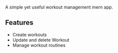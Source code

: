 A simple yet useful workout management mern app.

## Features
- Create workouts
- Update and delete Workout
- Manage workout routines

